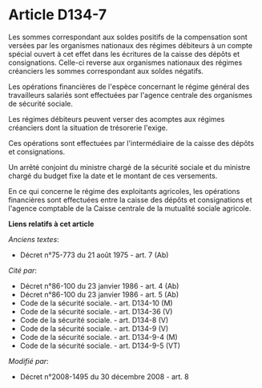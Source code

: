 # Article D134-7

Les sommes correspondant aux soldes positifs de la compensation sont versées par les organismes nationaux des régimes
débiteurs à un compte spécial ouvert à cet effet dans les écritures de la caisse des dépôts et consignations. Celle-ci
reverse aux organismes nationaux des régimes créanciers les sommes correspondant aux soldes négatifs. 

Les opérations financières de l'espèce concernant le régime général des travailleurs salariés sont effectuées par l'agence
centrale des organismes de sécurité sociale. 

Les régimes débiteurs peuvent verser des acomptes aux régimes créanciers dont la situation de trésorerie l'exige. 

Ces opérations sont effectuées par l'intermédiaire de la caisse des dépôts et consignations. 

Un arrêté conjoint du ministre chargé de la sécurité sociale et du ministre chargé du budget fixe la date et le montant de
ces versements. 

En ce qui concerne le régime des exploitants agricoles, les opérations financières sont effectuées entre la caisse des dépôts
et consignations et l'agence comptable de                la Caisse centrale de la mutualité sociale agricole.

**Liens relatifs à cet article**

_Anciens textes_:

  - Décret n°75-773 du 21 août 1975 - art. 7 (Ab)

_Cité par_:

  - Décret n°86-100 du 23 janvier 1986 - art. 4 (Ab)
  - Décret n°86-100 du 23 janvier 1986 - art. 5 (Ab)
  - Code de la sécurité sociale. - art. D134-10 (M)
  - Code de la sécurité sociale. - art. D134-36 (V)
  - Code de la sécurité sociale. - art. D134-8 (V)
  - Code de la sécurité sociale. - art. D134-9 (V)
  - Code de la sécurité sociale. - art. D134-9-4 (M)
  - Code de la sécurité sociale. - art. D134-9-5 (VT)

_Modifié par_:

  - Décret n°2008-1495 du 30 décembre 2008 - art. 8
